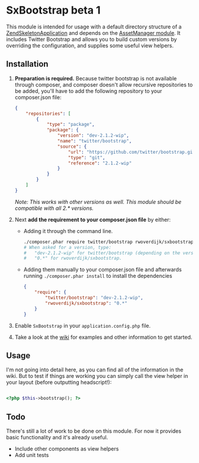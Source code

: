 # SxBootstrap beta 1
This module is intended for usage with a default directory structure of a
[ZendSkeletonApplication](https://github.com/zendframework/ZendSkeletonApplication/) and depends on the [AssetManager module](http://github.com/RWOverdijk/AssetManager).
It includes Twitter Bootstrap and allows you to build custom versions by overriding the configuration, and supplies some useful view helpers.

## Installation

1. **Preparation is required.** Because twitter bootstrap is not available through composer, and composer doesn't allow recursive repositories to be added,
you'll have to add the following repository to your composer.json file:

    ```json
    {
        "repositories": [
            {
                "type": "package",
                "package": {
                    "version": "dev-2.1.2-wip",
                    "name": "twitter/bootstrap",
                    "source": {
                        "url": "https://github.com/twitter/bootstrap.git",
                        "type": "git",
                        "reference": "2.1.2-wip"
                    }
                }
            }
        ]
    }
    ```

    _Note: This works with other versions as well. This module should be compatible with all 2.* versions._

2. Next **add the requirement to your composer.json file** by either:
    * Adding it through the command line.

        ```bash
        ./composer.phar require twitter/bootstrap rwoverdijk/sxbootstrap
        # When asked for a version, type:
        #   "dev-2.1.2-wip" for twitter/bootstrap (depending on the version you decided to use)
        #   "0.*" for rwoverdijk/sxbootstrap.
        ```
    * Adding them manually to your composer.json file and afterwards running `./composer.phar install` to install the dependencies

        ```json
        {
            "require": {
                "twitter/bootstrap": "dev-2.1.2-wip",
                "rwoverdijk/sxbootstrap": "0.*"
            }
        }
        ```

3. Enable `SxBootstrap` in your `application.config.php` file.

4. Take a look at the [wiki](https://github.com/RWOverdijk/SxBootstrap/wiki) for examples and other information to get started.

## Usage
I'm not going into detail here, as you can find all of the information in the wiki. But to test if
things are working you can simply call the view helper in your layout (before outputting headscript!):

```php

<?php $this->bootstrap(); ?>

```

## Todo
There's still a lot of work to be done on this module.
For now it provides basic functionality and it's already useful.

* Include other components as view helpers
* Add unit tests
